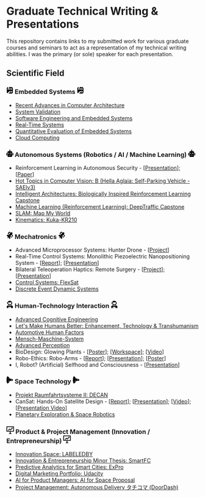 

# Graduate Technical Writing & Presentations
This repository contains links to my submitted work for various graduate courses and seminars to act as a representation of my technical writing abilities. I was the primary (or sole) speaker for each presentation.

## Scientific Field
### ![image01](https://github.com/Ohara124c41/Graduate_Technical_Writing/blob/master/Autonomous%20Systems/Hot%20Topics%20in%20Computer%20Vision/images/circuit_small.png?raw=true) Embedded Systems ![image01](https://github.com/Ohara124c41/Graduate_Technical_Writing/blob/master/Autonomous%20Systems/Hot%20Topics%20in%20Computer%20Vision/images/circuit_small.png?raw=true)



* [Recent Advances in Computer Architecture](https://github.com/Ohara124c41/Graduate_Technical_Writing/tree/master/Seminars/Recent%20Advances%20in%20Computer%20Architecture)
* [System Validation](https://github.com/Ohara124c41/ASML-Wafer_Stepper)
* [Software Engineering and Embedded Systems](https://github.com/Ohara124c41/Graduate_Technical_Writing/tree/master/Seminars/Software%20Engineering%20and%20Embedded%20Systems)
* [Real-Time Systems](https://github.com/Ohara124c41/Graduate_Technical_Writing/tree/master/Embedded%20Systems/Real-Time%20Systems)
* [Quantitative Evaluation of Embedded Systems](https://github.com/Ohara124c41/Graduate_Technical_Writing/tree/master/Embedded%20Systems/Quantitative%20Evaluation%20of%20Embedded%20Systems)
* [Cloud Computing](https://github.com/Ohara124c41/Graduate_Technical_Writing/tree/master/Embedded%20Systems/Cloud%20Computing)

### ![image01](https://github.com/Ohara124c41/Graduate_Technical_Writing/blob/master/Autonomous%20Systems/Hot%20Topics%20in%20Computer%20Vision/images/robot_small.png?raw=true) Autonomous Systems (Robotics / AI / Machine Learning) ![image01](https://github.com/Ohara124c41/Graduate_Technical_Writing/blob/master/Autonomous%20Systems/Hot%20Topics%20in%20Computer%20Vision/images/robot_small.png?raw=true)
* Reinforcement Learning in Autonomous Security - [[Presentation](https://github.com/Ohara124c41/Graduate_Technical_Writing/blob/master/Autonomous%20Systems/Autonomous%20Security/presentation/README.md)]; [[Paper](https://github.com/Ohara124c41/Graduate_Technical_Writing/blob/master/Autonomous%20Systems/Autonomous%20Security/paper/README.md)]
* [Hot Topics in Computer Vision: B (Hella Aglaia: Self-Parking Vehicle - SAElv3)](https://github.com/Ohara124c41/Graduate_Technical_Writing/tree/master/Autonomous%20Systems/Hot%20Topics%20in%20Computer%20Vision)
* [Intelligent Architectures: Biologically Inspired Reinforcement Learning Capstone](https://github.com/Ohara124c41/Intelligent_Architectures-ViZDoom)
* [Machine Learning (Reinforcement Learning): DeepTraffic Capstone](https://github.com/Ohara124c41/MLND-Capstone-DeepTraffic)
* [SLAM: Map My World](https://github.com/Ohara124c41/RSEND-Map_My_World)
* [Kinematics: Kuka-KR210](https://github.com/Ohara124c41/RoboND-Kinematics-Kuka-KR210)


### ![image01](https://github.com/Ohara124c41/Graduate_Technical_Writing/blob/master/Autonomous%20Systems/Hot%20Topics%20in%20Computer%20Vision/images/sat_small.png?raw=true) Mechatronics ![image01](https://github.com/Ohara124c41/Graduate_Technical_Writing/blob/master/Autonomous%20Systems/Hot%20Topics%20in%20Computer%20Vision/images/sat_small.png?raw=true)

* Advanced Microprocessor Systems: Hunter Drone - [[Project](https://github.com/Ohara124c41/Hunter-UA-Drone)]
* Real-Time Control Systems: Monolithic Piezoelectric Nanopositioning System - [[Report](https://github.com/Ohara124c41/Graduate_Technical_Writing/tree/master/Mechatronics/Real-Time%20Control%20Systems)]; [[Presentation](https://github.com/Ohara124c41/Graduate_Technical_Writing/blob/master/Mechatronics/Real-Time%20Control%20Systems/presentation/README.md)]
* Bilateral Teleoperation Haptics: Remote Surgery - [[Project](https://github.com/Ohara124c41/Haptics-Bilateral_Teleoperation-1DOF_Experiments)]; [[Presentation](https://github.com/Ohara124c41/Haptics-Bilateral_Teleoperation-1DOF_Experiments/blob/master/presentation/README.md)]
* [Control Systems: FlexSat](https://github.com/Ohara124c41/FlexSat)
* [Discrete Event Dynamic Systems](https://github.com/Ohara124c41/Graduate_Technical_Writing/tree/master/Mechatronics/Discrete%20Event%20Dynamic%20Systems)


### ![image01](https://github.com/Ohara124c41/Graduate_Technical_Writing/blob/master/Autonomous%20Systems/Hot%20Topics%20in%20Computer%20Vision/images/astro_small.png?raw=true) Human-Technology Interaction ![image01](https://github.com/Ohara124c41/Graduate_Technical_Writing/blob/master/Autonomous%20Systems/Hot%20Topics%20in%20Computer%20Vision/images/astro_small.png?raw=true)
* [Advanced Cognitive Engineering](https://github.com/Ohara124c41/Graduate_Technical_Writing/tree/master/Human%20Technology%20Interaction/Advanced%20Cognitive%20Engineering)
* [Let's Make Humans Better: Enhancement, Technology & Transhumanism](https://github.com/Ohara124c41/Graduate_Technical_Writing/tree/master/Human%20Technology%20Interaction/Let's%20Make%20Humans%20Better)
* [Automotive Human Factors](https://github.com/Ohara124c41/Graduate_Technical_Writing/tree/master/Human%20Technology%20Interaction/Automotive%20Human%20Factors)
* [Mensch-Maschine-System](https://github.com/Ohara124c41/Graduate_Technical_Writing/blob/master/Human%20Technology%20Interaction/Mensch-Maschine-Systeme/README.md)
* [Advanced Perception](https://github.com/Ohara124c41/Graduate_Technical_Writing/tree/master/Human%20Technology%20Interaction/Advanced%20Perception)
* BioDesign: Glowing Plants - [[Poster](https://github.com/Ohara124c41/Graduate_Technical_Writing/tree/master/Human%20Technology%20Interaction/BioDesign)]; [[Workspace](http://www.top-ev.de/biolab/interactive-living-systems/)]; [[Video](https://youtu.be/RFyJNBB_jCk)]
* Robo-Ethics: Robo-Arms -  [[Report](https://github.com/Ohara124c41/Graduate_Technical_Writing/tree/master/Human%20Technology%20Interaction/Roboethics)]; [[Presentation](https://github.com/Ohara124c41/Graduate_Technical_Writing/blob/master/Human%20Technology%20Interaction/Roboethics/presentation/README.md)]; [[Poster](https://github.com/Ohara124c41/Graduate_Technical_Writing/blob/master/Human%20Technology%20Interaction/Roboethics/poster/README.md)]
* I, Robot? (Artificial) Selfhood and Consciousness - [[Presentation](https://github.com/Ohara124c41/Graduate_Technical_Writing/blob/master/Human%20Technology%20Interaction/I%2C%20Robot/README.md)]

### ![image01](https://github.com/Ohara124c41/Graduate_Technical_Writing/blob/master/Autonomous%20Systems/Hot%20Topics%20in%20Computer%20Vision/images/shut_small.png?raw=true) Space Technology ![image01](https://github.com/Ohara124c41/Graduate_Technical_Writing/blob/master/Autonomous%20Systems/Hot%20Topics%20in%20Computer%20Vision/images/shut_small.png?raw=true)

* [Projekt Raumfahrtsysteme II: DECAN](https://github.com/Ohara124c41/Graduate_Technical_Writing/tree/master/Raumfahrttechnik/Projekt%20Raumfahrtsysteme%20II)
* CanSat: Hands-On Satellite Design - [[Report](https://github.com/Ohara124c41/CanSat)]; [[Presentation](https://github.com/Ohara124c41/CanSat/tree/master/presentation/presentation)]; [[Video](https://youtu.be/NSftkYYcULI)]; [[Presentation Video](https://youtu.be/Fx8m9ZTgjfs)] 
* [Planetary Exploration & Space Robotics](https://github.com/Ohara124c41/Graduate_Technical_Writing/tree/master/Raumfahrttechnik/Planetare%20Exploration%20und%20Weltraumrobotik)

### ![image01](https://github.com/Ohara124c41/Graduate_Technical_Writing/blob/master/Autonomous%20Systems/Hot%20Topics%20in%20Computer%20Vision/images/iconfinder_Business1_2316014.png?raw=true) Product & Project Management (Innovation / Entrepreneurship) ![image01](https://github.com/Ohara124c41/Graduate_Technical_Writing/blob/master/Autonomous%20Systems/Hot%20Topics%20in%20Computer%20Vision/images/iconfinder_Business1_2316014.png?raw=true)

* [Innovation Space: LABELEDBY](https://github.com/Ohara124c41/LABELEDBY.)
* [Innovation & Entrepreneurship Minor Thesis: SmartFC](https://github.com/Ohara124c41/Graduate_Technical_Writing/tree/master/Seminars/Innovation%20and%20Entrepreneurship%20Minor%20Thesis)
* [Predictive Analytics for Smart Cities: ExPro](https://github.com/Ohara124c41/Graduate_Technical_Writing/tree/master/Seminars/Predictive%20Analytics%20for%20Smart%20Cities)
* [Digital Marketing Portfolio: Udacity](https://github.com/Ohara124c41/DMND-Digital_Marketing/blob/master/Ohara-DMND-Portfolio.pdf)
* [AI for Product Managers: AI for Space Proposal](https://github.com/Ohara124c41/AIPMND-AI_Product_Manager/tree/master/P3-Capstone_Proposal-AI_for_Space)
* [Project Management: Autonomous Delivery タチコマ (DoorDash)](https://github.com/Ohara124c41/PMND-Project_Management_Nanodegree/blob/master/C2-Design_Sprint/Ohara-PMND-C2-Final_Slides.pdf)
